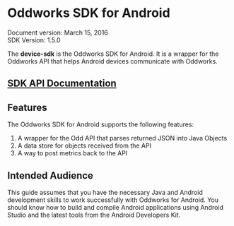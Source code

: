 # Oddworks SDK for Android

Document version: March 15, 2016  
SDK Version: 1.5.0

The __device-sdk__ is the Oddworks SDK for Android. It is a wrapper for the Oddworks API that helps Android devices communicate with Oddworks.

## [SDK API Documentation](/javadoc/1.5.0)

## Features

The Oddworks SDK for Android supports the following features:

1. A wrapper for the Odd API that parses returned JSON into Java Objects
2. A data store for objects received from the API
3. A way to post metrics back to the API

## Intended Audience

This guide assumes that you have the necessary Java and Android development skills to work successfully with Oddworks for Android. You should know how to build and compile Android applications using Android Studio and the latest tools from the Android Developers Kit.
